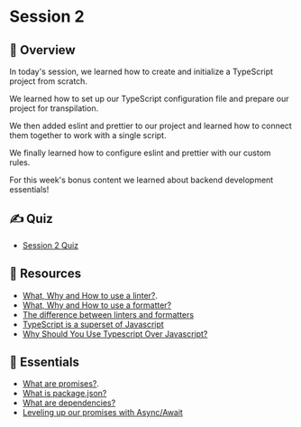 # Session 2

## 📖 Overview

In today's session, we learned how to create and initialize a TypeScript project from scratch.

We learned how to set up our TypeScript configuration file and prepare our project for transpilation.

We then added eslint and prettier to our project and learned how to connect them together to work with a single script.

We finally learned how to configure eslint and prettier with our custom rules.

For this week's bonus content we learned about backend development essentials!

## ✍️ Quiz
- [Session 2 Quiz](https://forms.gle/4Xhwk9xVSJjk4MsS7)

## 🔗 Resources

- [What, Why and How to use a linter?](https://www.perforce.com/blog/qac/what-lint-code-and-why-linting-important).
- [What, Why and How to use a formatter?](https://medium.com/@ryconoclast/why-you-should-use-a-code-formatter-4f02dd40db14)
- [The difference between linters and formatters](https://taiyr.me/what-is-the-difference-between-code-linters-and-formatters)
- [TypeScript is a superset of Javascript](https://blog.scottlogic.com/2021/10/11/Capturing-Intent-with-TypeScript.html)
- [Why Should You Use Typescript Over Javascript?](https://dev.to/shreyanshsheth/why-you-should-use-typescript-over-javascript-gkb)

## 🔗 Essentials

- [What are promises?](https://javascript.info/promise-basics).
- [What is package.json?](https://nodejs.org/en/knowledge/getting-started/npm/what-is-the-file-package-json/)
- [What are dependencies?](https://coderslegacy.com/what-are-dependencies-in-programming/)
- [Leveling up our promises with Async/Await](https://developer.mozilla.org/en-US/docs/Learn/JavaScript/Asynchronous/Async_await)
